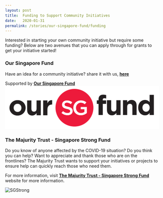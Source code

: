 ```yaml
---
layout: post
title:  Funding to Support Community Initiatives
date:   2020-01-31
permalink: /stories/our-singapore-fund/funding
---
```


Interested in starting your own community initiative but require some funding? Below are two avenues that you can apply through for grants to get your initiative started!

### Our Singapore Fund 
Have an idea for a community initiative? share it with us, **[here](https://form.gov.sg/#!/5e3b868988573300116ca38a)**

Supported by **[Our Singapore Fund](https://www.sg/oursingaporefund)**
![OurSG](/images/OSF_Colour.png)

### The Majurity Trust - Singapore Strong Fund

Do you know of anyone affected by the COVID-19 situation? Do you think you can help? Want to appreciate and thank those who are on the frontlines?
The Majurity Trust wants to support your initiatives or projects to ensure help can quickly reach those who need them.

For more information, visit **[The Majurity Trust - Singapore Strong Fund](https://www.majurity.sg/sgstrong)** website for more information.

![SGStrong](https://images.squarespace-cdn.com/content/v1/5c36d0b8f93fd4564e2cbba9/1581486709811-NXH1UDWC0HPFT1VKBGZJ/ke17ZwdGBToddI8pDm48kH9uvdtD-xByGI4Lm8gRc5hZw-zPPgdn4jUwVcJE1ZvWQUxwkmyExglNqGp0IvTJZUJFbgE-7XRK3dMEBRBhUpwo31aWBH8Una2OoVzDABrpN6VXpGhJvYCzoVlH5y-3qVmG1GGFDpywYlQa0j58s2c/SGSTRONG.png?format=300w)
